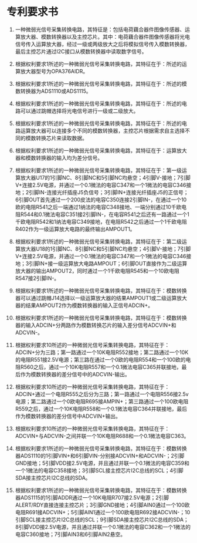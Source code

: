 # 专利要求书

1. 一种微弱光信号采集转换电路，其特征是：包括电荷藕合器件图像传感器、运算放大器、模数转换器以及主控芯片。其中：电荷藕合器件图像传感器将光电信号传入运算放大器，经过一级或两级放大之后将模拟信号传入模数转换器，最后主控芯片通过I2C接口从模数转换器中读取数字信号。

2. 根据权利要求1所述的一种微弱光信号采集转换电路，其特征在于：所述的运算放大器型号为OPA376AIDR。

3. 根据权利要求1所述的一种微弱光信号采集转换电路，其特征在于：所述的模数转换器为ADS1110或ADS1115。

4. 根据权利要求1所述的一种微弱光信号采集转换电路，其特征在于：所述的电路可以通过跳帽选择将光电信号进行一级或二级放大。

5. 根据权利要求1所述的一种微弱光信号采集转换电路，其特征在于：所述的电路运算放大器可以连接多个不同的模数转换器，主控芯片根据需求自主选择不同的模数转换芯片来读取数据。

6. 根据权利要求1所述的一种微弱光信号采集转换电路，其特征在于：运算放大器和模数转换器的输入均为差分信号。

7. 根据权利要求1所述的一种微弱光信号采集转换电路，其特征在于：第一级运算放大器U17的1引脚NC、8引脚NC和5引脚NC均悬空；4引脚V-接地；7引脚V+连接2.5V电源，并通过一个0.1微法的电容C347和一个1微法的电容C346接地；2引脚IN-连接光纤插座J5负信号；3引脚IN+连接光纤插座J5的正信号；6引脚OUT首先通过一个200皮法的电容C350连接2引脚IN-，在通过一个10欧的电阻R541之后一端通过1纳法的电容C348接地、一端分别通过10千欧电阻R544和0.1微法电容C351接2引脚IN-，在电容R541之后还有一路通过一个1千欧电阻R542和1纳法电容C349接地，在电阻R542之后通过一个1千欧电阻R402作为一级运算放大电路的最终输出AMPOUT1。

8. 根据权利要求1所述的一种微弱光信号采集转换电路，其特征在于：第二级运算放大器U18的1引脚NC、8引脚NC和5引脚NC均悬空；4引脚V-接地；7引脚V+连接2.5V电源，并通过一个0.1微法的电容C347和一个1微法的电容C346接地；3引脚IN+接一级运算放大电路AMPOUT；6引脚OUT直接作为二级运算放大器的输出AMPOUT2，同时通过一个1千欧电阻R545和一个10欧电阻R547接2引脚IN-。

9. 根据权利要求1所述的一种微弱光信号采集转换电路，其特征在于：模数转换器可以通过跳帽J14选择以一级运算放大器的结果AMPOUT1或二级运算放大器的结果AMPOUT2作为模数转换器的输入正信号ADCIN+。

10. 根据权利要求1所述的一种微弱光信号采集转换电路，其特征在于：模数转换器的输入ADCIN+分两路作为模数转换芯片的输入差分信号ADCVIN+和ADCVIN-。

11. 根据权利要求10所述的一种微弱光信号采集转换电路，其特征在于：ADCIN+分为三路；第一路通过一个10K电阻R552接地；第二路通过一个10K的电阻R551接2.5V电源；第三路在通过一个0欧的电阻R554和一个100欧的电阻R560之后，通过一个10K电阻R557和一个0.1微法电容C365并联接地，最后作为模数转换器的差分信号中的ADCVIN-输出。

12. 根据权利要求10所述的一种微弱光信号采集转换电路，其特征在于：ADCIN+通过一个电阻R555之后分为三路；第一路通过一个电阻R556接2.5v电源；第二路通过一个0欧电阻R695接AMPIN+；第三路通过一个100欧电阻R559之后，通过一个10K电阻R558和一个0.1微法电容C364并联接地，最后作为模数转换器的差分信号中ADCVIN+输出。

13. 根据权利要求10所述的一种微弱光信号采集转换电路，其特征在于：ADCVIN+与ADCVIN-之间并联一个10K电阻R688和一个0.1微法电容C363。

14. 根据权利要求1所述的一种微弱光信号采集转换电路，其特征在于：模数转换器ADS1110的1引脚VIN+和6引脚VIN-分别接ADCVIN+和ADCVIN-；2引脚GND接地；5引脚VDD接2.5V电源，并且通过并联一个0.1微法的电容C359和一个1微法的电容C358接地；3引脚SCL接主控芯片I2C总线的SCL；4引脚SDA接主控芯片I2C总线的SDA。

15. 根据权利要求1所述的一种微弱光信号采集转换电路，其特征在于：模数转换器ADS1115的1引脚ADDR通过一个10K电阻R707接2.5V电源；2引脚ALERT/RDY直接连接主控芯片；3引脚GND接地；4引脚AIN0通过一个100欧电阻R691接ADCVIN+；5引脚AIN1通过一个100欧电阻R692接ADCVIN-；10引脚SCL接主控芯片I2C总线的SCL；9引脚SDA接主控芯片I2C总线的SDA；8引脚VDD接2.5V电源，并且通过并联一个0.1微法的电容C362和一个1微法的电容C360接地；7引脚AIN3和6引脚AIN2悬空。